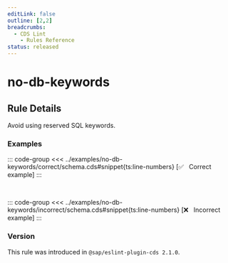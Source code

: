 ```yaml
---
editLink: false
outline: [2,2]
breadcrumbs:
  - CDS Lint
    - Rules Reference
status: released
---
```


<style>
.vp-code {
  overflow-x: hidden !important;
}
</style>

<script setup>
  import PlaygroundBadge from '../../../.vitepress/theme/components/PlaygroundBadge.vue'
</script>

# no-db-keywords

## Rule Details

Avoid using reserved SQL keywords.

### Examples

::: code-group
<<< ../examples/no-db-keywords/correct/schema.cds#snippet{ts:line-numbers} [✅ &nbsp; Correct example]
:::
<PlaygroundBadge
  name="no-db-keywords"
  kind="correct"
  :rules="{'@sap/cds/no-db-keywords': ['warn', 'show']}"
  :files="['schema.cds']"
  :packages="{'cds': { 'requires': {'db': { 'kind': 'sql' } } } }"
/>

<br>

::: code-group
<<< ../examples/no-db-keywords/incorrect/schema.cds#snippet{ts:line-numbers} [❌ &nbsp; Incorrect example]
:::
<PlaygroundBadge
  name="no-db-keywords"
  kind="incorrect"
  :rules="{'@sap/cds/no-db-keywords': ['warn', 'show']}"
  :files="['schema.cds']"
  :packages="{'cds': { 'requires': {'db': { 'kind': 'sqlite' } } } }"
/>

### Version
This rule was introduced in `@sap/eslint-plugin-cds 2.1.0`.

<!--
### Resources
[Rule source](https://github.tools.sap/cap/eslint-plugin-cds/tree/main/lib/rules/no-db-keywords.js)
-->
